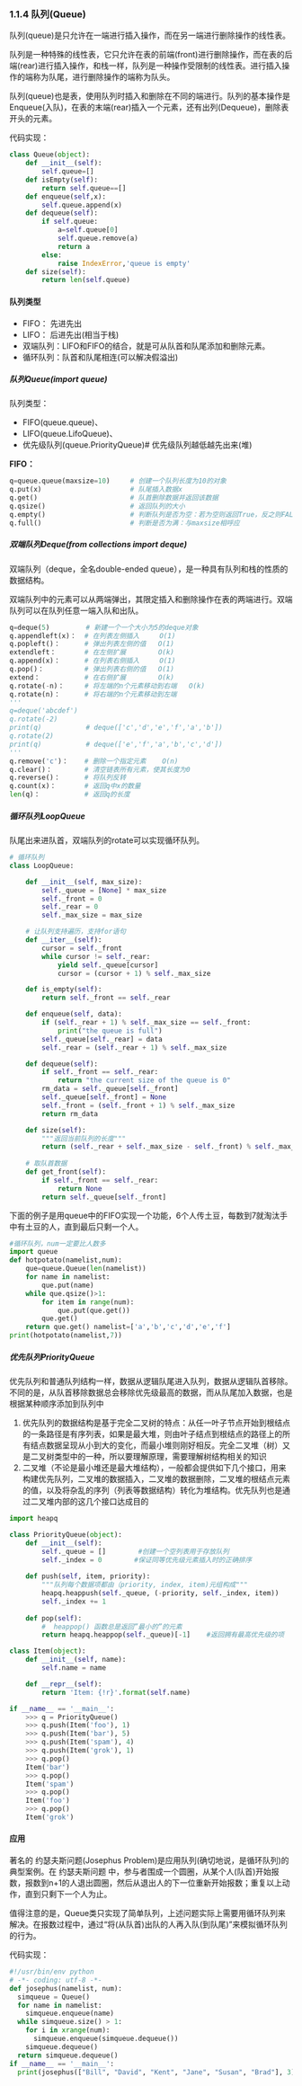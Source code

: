 ### 1.1.4 队列(Queue)

队列(queue)是只允许在一端进行插入操作，而在另一端进行删除操作的线性表。

队列是一种特殊的线性表，它只允许在表的前端(front)进行删除操作，而在表的后端(rear)进行插入操作，和栈一样，队列是一种操作受限制的线性表。进行插入操作的端称为队尾，进行删除操作的端称为队头。

队列(queue)也是表，使用队列时插入和删除在不同的端进行。队列的基本操作是Enqueue(入队)，在表的末端(rear)插入一个元素，还有出列(Dequeue)，删除表开头的元素。

代码实现：

```python
class Queue(object):
    def __init__(self):
        self.queue=[]
    def isEmpty(self):
        return self.queue==[]
    def enqueue(self,x):
        self.queue.append(x)
    def dequeue(self):
        if self.queue:
            a=self.queue[0]
            self.queue.remove(a)
            return a
        else:
            raise IndexError,'queue is empty'
    def size(self):
        return len(self.queue)
```

#### 队列类型
* FIFO：       先进先出
* LIFO：       后进先出(相当于栈)
* 双端队列：LIFO和FIFO的结合，就是可从队首和队尾添加和删除元素。
* 循环队列：队首和队尾相连(可以解决假溢出)

##### 队列Queue(import queue)

队列类型：
* FIFO(queue.queue)、
* LIFO(queue.LifoQueue)、
* 优先级队列(queue.PriorityQueue)# 优先级队列越低越先出来(堆)

**FIFO：**
```python
q=queue.queue(maxsize=10)     # 创建一个队列长度为10的对象
q.put(x)                      # 队尾插入数据x
q.get()                       # 队首删除数据并返回该数据
q.qsize()                     # 返回队列的大小
q.empty()                     # 判断队列是否为空：若为空则返回True，反之则FALSE
q.full()                      # 判断是否为满：与maxsize相呼应
```
##### 双端队列Deque(from collections import deque)

双端队列（deque，全名double-ended queue），是一种具有队列和栈的性质的数据结构。

双端队列中的元素可以从两端弹出，其限定插入和删除操作在表的两端进行。双端队列可以在队列任意一端入队和出队。
```python
q=deque(5)         # 新建一个一个大小为5的deque对象
q.appendleft(x)：  # 在列表左侧插入	    O(1)
q.popleft()：      # 弹出列表左侧的值   O(1)
extendleft：       # 在左侧扩展        O(k)
q.append(x)：      # 在列表右侧插入     O(1)
q.pop()：          # 弹出列表右侧的值   O(1)
extend：           # 在右侧扩展        O(k)
q.rotate(-n)：     # 将左端的n个元素移动到右端   O(k)
q.rotate(n)：      # 将右端的n个元素移动到左端
'''
q=deque('abcdef')
q.rotate(-2)
print(q)           # deque(['c','d','e','f','a','b'])
q.rotate(2)
print(q)           # deque(['e','f','a','b','c','d'])
'''
q.remove('c')：    # 删除一个指定元素    O(n)
q.clear()：        # 清空链表所有元素，使其长度为0
q.reverse()：      # 将队列反转
q.count(x)：       # 返回q中x的数量
len(q)：           # 返回q的长度
```
##### 循环队列LoopQueue
队尾出来进队首，双端队列的rotate可以实现循环队列。

```python
# 循环队列
class LoopQueue:

    def __init__(self, max_size):
        self._queue = [None] * max_size
        self._front = 0
        self._rear = 0
        self._max_size = max_size

    # 让队列支持遍历，支持for语句
    def __iter__(self):
        cursor = self._front
        while cursor != self._rear:
            yield self._queue[cursor]
            cursor = (cursor + 1) % self._max_size

    def is_empty(self):
        return self._front == self._rear

    def enqueue(self, data):
        if (self._rear + 1) % self._max_size == self._front:
            print("the queue is full")
        self._queue[self._rear] = data
        self._rear = (self._rear + 1) % self._max_size

    def dequeue(self):
        if self._front == self._rear:
            return "the current size of the queue is 0"
        rm_data = self._queue[self._front]
        self._queue[self._front] = None
        self._front = (self._front + 1) % self._max_size
        return rm_data

    def size(self):
        """返回当前队列的长度"""
        return (self._rear + self._max_size - self._front) % self._max_size
    
    # 取队首数据
    def get_front(self):
        if self._front == self._rear:
            return None
        return self._queue[self._front]
```

下面的例子是用queue中的FIFO实现一个功能，6个人传土豆，每数到7就淘汰手中有土豆的人，直到最后只剩一个人。
```python
#循环队列，num一定要比人数多
import queue
def hotpotato(namelist,num):
    que=queue.Queue(len(namelist))
    for name in namelist:
        que.put(name)
    while que.qsize()>1:
        for item in range(num):
            que.put(que.get())
        que.get()
    return que.get() namelist=['a','b','c','d','e','f']
print(hotpotato(namelist,7))
```

##### 优先队列PriorityQueue

优先队列和普通队列结构一样，数据从逻辑队尾进入队列，数据从逻辑队首移除。不同的是，从队首移除数据总会移除优先级最高的数据，而从队尾加入数据，也是根据某种顺序添加到队列中

1. 优先队列的数据结构是基于完全二叉树的特点：从任一叶子节点开始到根结点的一条路径是有序列表，如果是最大堆，则由叶子结点到根结点的路径上的所有结点数据呈现从小到大的变化，而最小堆则刚好相反。完全二叉堆（树）又是二叉树类型中的一种，所以要理解原理，需要理解树结构相关的知识
2. 二叉堆（不论是最小堆还是最大堆结构），一般都会提供如下几个接口，用来构建优先队列，二叉堆的数据插入，二叉堆的数据删除，二叉堆的根结点元素的值，以及将杂乱的序列（列表等数据结构）转化为堆结构。优先队列也是通过二叉堆内部的这几个接口达成目的

```python
import heapq

class PriorityQueue(object):
    def __init__(self):
        self._queue = []        #创建一个空列表用于存放队列
        self._index = 0        #保证同等优先级元素插入时的正确排序
    
    def push(self, item, priority):
        """队列每个数据项都由（priority, index, item)元组构成"""
        heapq.heappush(self._queue, (-priority, self._index, item)) 
        self._index += 1
        
    def pop(self):
        #  heappop() 函数总是返回”最小的”的元素
        return heapq.heappop(self._queue)[-1]    #返回拥有最高优先级的项

class Item(object):
    def __init__(self, name):
        self.name = name

    def __repr__(self):
        return 'Item: {!r}'.format(self.name)

if __name__ == '__main__':
    >>> q = PriorityQueue()
    >>> q.push(Item('foo'), 1)
    >>> q.push(Item('bar'), 5)
    >>> q.push(Item('spam'), 4)
    >>> q.push(Item('grok'), 1)
    >>> q.pop()
    Item('bar')
    >>> q.pop()
    Item('spam')
    >>> q.pop()
    Item('foo')
    >>> q.pop()
    Item('grok')
```

#### 应用

著名的 约瑟夫斯问题(Josephus Problem)是应用队列(确切地说，是循环队列)的典型案例。在 约瑟夫斯问题 中，参与者围成一个圆圈，从某个人(队首)开始报数，报数到n+1的人退出圆圈，然后从退出人的下一位重新开始报数；重复以上动作，直到只剩下一个人为止。

值得注意的是，Queue类只实现了简单队列，上述问题实际上需要用循环队列来解决。在报数过程中，通过“将(从队首)出队的人再入队(到队尾)”来模拟循环队列的行为。

代码实现：
```python
#!/usr/bin/env python
# -*- coding: utf-8 -*-
def josephus(namelist, num):
  simqueue = Queue()
  for name in namelist:
    simqueue.enqueue(name)
  while simqueue.size() > 1:
    for i in xrange(num):
      simqueue.enqueue(simqueue.dequeue())
    simqueue.dequeue()
  return simqueue.dequeue()
if __name__ == '__main__':
  print(josephus(["Bill", "David", "Kent", "Jane", "Susan", "Brad"], 3))
```

